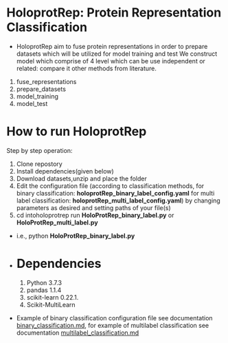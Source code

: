 # HoloprotRep: Protein Representation Classification

- HoloprotRep aim to fuse protein representations in order to prepare datasets which will be utilized for model training and test
We construct model which comprise of 4 level which can be use independent or related:
compare it other methods from literature.
 1. fuse_representations
  2. prepare_datasets
  3. model_training
  4. model_test

# How to run HoloprotRep 

Step by step operation:
  1. Clone repostory
  2. Install dependencies(given below)
  3. Download datasets,unzip and place the folder
  4. Edit the configuration file (according to classification methods, for binary classification: **holoprotRep_binary_label_config.yaml** for multi label classification: **holoprotRep_multi_label_config.yaml**) by changing parameters as desired and setting paths of your file(s)
  5. cd intoholoprotrep run **HoloProtRep_binary_label.py** or **HoloProtRep_multi_label.py**
- i.e., python **HoloProtRep_binary_label.py**

- # Dependencies
  1.	Python 3.7.3
  2.	pandas 1.1.4
  3.	scikit-learn 0.22.1.
  4.	Scikit-MultiLearn

- Example of binary classification configuration file see documentation [binary_classification.md](binary_classification.md), for example of multilabel classification see documentation [multilabel_classification.md](multilabel_classification.md)


